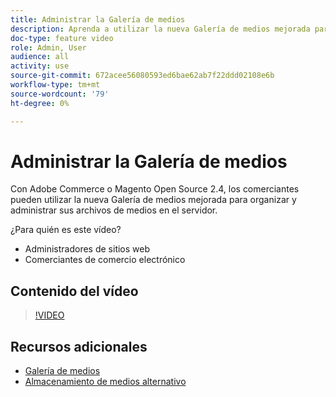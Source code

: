 ```yaml
---
title: Administrar la Galería de medios
description: Aprenda a utilizar la nueva Galería de medios mejorada para organizar y administrar archivos de medios en el servidor.
doc-type: feature video
role: Admin, User
audience: all
activity: use
source-git-commit: 672acee56080593ed6bae62ab7f22ddd02108e6b
workflow-type: tm+mt
source-wordcount: '79'
ht-degree: 0%

---
```


# Administrar la Galería de medios

Con Adobe Commerce o Magento Open Source 2.4, los comerciantes pueden utilizar la nueva Galería de medios mejorada para organizar y administrar sus archivos de medios en el servidor.

¿Para quién es este vídeo?

- Administradores de sitios web
- Comerciantes de comercio electrónico

## Contenido del vídeo

>[!VIDEO](https://video.tv.adobe.com/v/343785?quality=12&learn=on)

## Recursos adicionales

- [Galería de medios](https://docs.magento.com/user-guide/cms/media-gallery.html)
- [Almacenamiento de medios alternativo](https://docs.magento.com/user-guide/system/media-storage.html)
